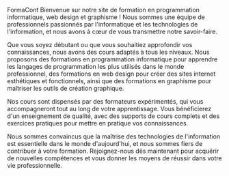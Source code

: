 FormaCont
Bienvenue sur notre site de formation en programmation informatique, web design et graphisme ! Nous sommes une équipe de professionnels passionnés par l'informatique et les technologies de l'information, et nous avons à cœur de vous transmettre notre savoir-faire.

Que vous soyez débutant ou que vous souhaitiez approfondir vos connaissances, nous avons des cours adaptés à tous les niveaux. Nous proposons des formations en programmation informatique pour apprendre les langages de programmation les plus utilisés dans le monde professionnel, des formations en web design pour créer des sites internet esthétiques et fonctionnels, ainsi que des formations en graphisme pour maîtriser les outils de création graphique.

Nos cours sont dispensés par des formateurs expérimentés, qui vous accompagneront tout au long de votre apprentissage. Vous bénéficierez d'un enseignement de qualité, avec des supports de cours complets et des exercices pratiques pour mettre en pratique vos connaissances.

Nous sommes convaincus que la maîtrise des technologies de l'information est essentielle dans le monde d'aujourd'hui, et nous sommes fiers de contribuer à votre formation. Rejoignez-nous dès maintenant pour acquérir de nouvelles compétences et vous donner les moyens de réussir dans votre vie professionnelle.